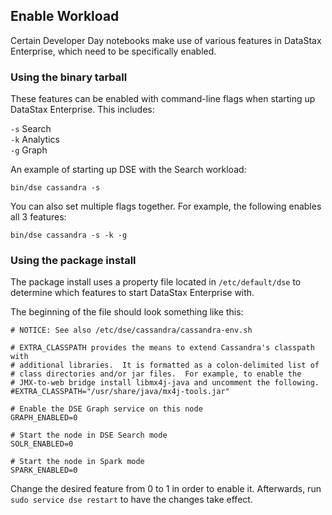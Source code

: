 ## Enable Workload

Certain Developer Day notebooks make use of various features in DataStax Enterprise, which need to be specifically enabled.

### Using the binary tarball

These features can be enabled with command-line flags when starting up DataStax Enterprise. This includes:

`-s` Search<br>
`-k` Analytics<br>
`-g` Graph

An example of starting up DSE with the Search workload:
```
bin/dse cassandra -s
```

You can also set multiple flags together. For example, the following enables all 3 features:
```
bin/dse cassandra -s -k -g
```

### Using the package install

The package install uses a property file located in `/etc/default/dse` to determine which features to start DataStax Enterprise with.

The beginning of the file should look something like this:
```
# NOTICE: See also /etc/dse/cassandra/cassandra-env.sh

# EXTRA_CLASSPATH provides the means to extend Cassandra's classpath with
# additional libraries.  It is formatted as a colon-delimited list of
# class directories and/or jar files.  For example, to enable the
# JMX-to-web bridge install libmx4j-java and uncomment the following.
#EXTRA_CLASSPATH="/usr/share/java/mx4j-tools.jar"

# Enable the DSE Graph service on this node
GRAPH_ENABLED=0

# Start the node in DSE Search mode
SOLR_ENABLED=0

# Start the node in Spark mode
SPARK_ENABLED=0
```

Change the desired feature from 0 to 1 in order to enable it. Afterwards, run `sudo service dse restart` to have the changes take effect.
